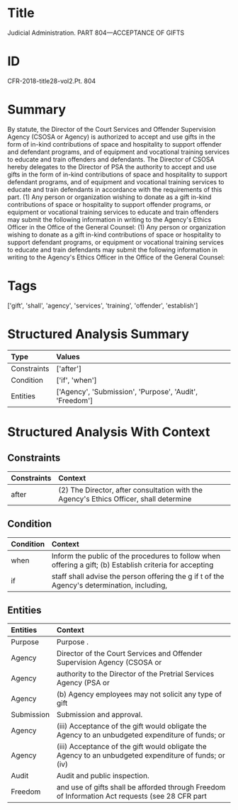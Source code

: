 # Title

 Judicial Administration. PART 804—ACCEPTANCE OF GIFTS


# ID

 CFR-2018-title28-vol2.Pt. 804


# Summary

By statute, the Director of the Court Services and Offender Supervision Agency (CSOSA or Agency) is authorized to accept and use gifts in the form of in-kind contributions of space and hospitality to support offender and defendant programs, and of equipment and vocational training services to educate and train offenders and defendants.
The Director of CSOSA hereby delegates to the Director of PSA the authority to accept and use gifts in the form of in-kind contributions of space and hospitality to support defendant programs, and of equipment and vocational training services to educate and train defendants in accordance with the requirements of this part.
(1) Any person or organization wishing to donate as a gift in-kind contributions of space or hospitality to support offender programs, or equipment or vocational training services to educate and train offenders may submit the following information in writing to the Agency's Ethics Officer in the Office of the General Counsel:
(1) Any person or organization wishing to donate as a gift in-kind contributions of space or hospitality to support defendant programs, or equipment or vocational training services to educate and train defendants may submit the following information in writing to the Agency's Ethics Officer in the Office of the General Counsel:


# Tags

['gift', 'shall', 'agency', 'services', 'training', 'offender', 'establish']


# Structured Analysis Summary

| Type        | Values                                                  |
|:------------|:--------------------------------------------------------|
| Constraints | ['after']                                               |
| Condition   | ['if', 'when']                                          |
| Entities    | ['Agency', 'Submission', 'Purpose', 'Audit', 'Freedom'] |


# Structured Analysis With Context

 


## Constraints

| Constraints   | Context                                                                                 |
|:--------------|:----------------------------------------------------------------------------------------|
| after         | (2) The Director,  after consultation with the Agency's Ethics Officer, shall determine |


## Condition

| Condition   | Context                                                                                                  |
|:------------|:---------------------------------------------------------------------------------------------------------|
| when        | Inform the public of the procedures to follow when offering a gift; (b) Establish criteria for accepting |
| if          | staff shall advise the person offering the g if t of the Agency's determination, including,              |


## Entities

| Entities   | Context                                                                                               |
|:-----------|:------------------------------------------------------------------------------------------------------|
| Purpose    | Purpose .                                                                                             |
| Agency     | Director of the Court Services and Offender Supervision Agency  (CSOSA or                             |
| Agency     | authority to the Director of the Pretrial Services Agency  (PSA or                                    |
| Agency     | (b)  Agency employees may not solicit any type of gift                                                |
| Submission | Submission  and approval.                                                                             |
| Agency     | (iii) Acceptance of the gift would obligate the  Agency  to an unbudgeted expenditure of funds; or    |
| Agency     | (iii) Acceptance of the gift would obligate the Agency to an unbudgeted expenditure of funds; or (iv) |
| Audit      | Audit  and public inspection.                                                                         |
| Freedom    | and use of gifts shall be afforded through Freedom of Information Act requests (see 28 CFR part       |



